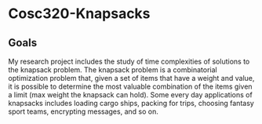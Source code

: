# Cosc320-Knapsacks
## Goals
My research project includes the study of time complexities of solutions to the knapsack problem. The knapsack problem is a combinatorial optimization problem that, given a set of items that have a weight and value, it is possible to determine the most valuable combination of the items given a limit (max weight the knapsack can hold). Some every day applications of knapsacks includes loading cargo ships, packing for trips, choosing fantasy sport teams, encrypting messages, and so on.
